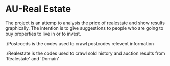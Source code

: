 # AU-Real Estate
The project is an attemp to analysis the price of realestate and show results graphically. The intention is to give suggestions to people who are going to buy properties to live in or to invest. 

./Postcoeds is the codes used to crawl postcodes relevent information

./Realestate is the codes used to crawl sold history and auction results from 'Realestate' and 'Domain'
